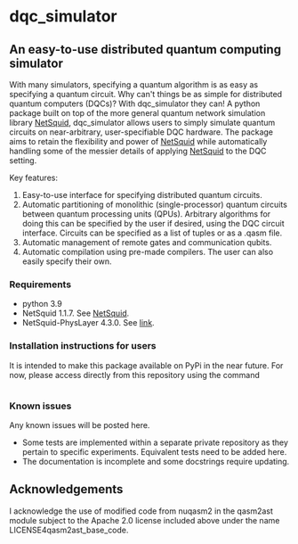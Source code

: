 # dqc_simulator

## An easy-to-use distributed quantum computing simulator

With many simulators, specifying a quantum algorithm is
as easy as specifying a quantum circuit. Why can't
things be as simple for distributed quantum computers (DQCs)?
With dqc_simulator they can! A python package built on top of the more
general quantum network simulation library
[NetSquid](https://netsquid.org/), dqc_simulator allows
users to simply simulate quantum circuits on
near-arbitrary, user-specifiable DQC hardware. The package aims to retain the
flexibility and power of [NetSquid](https://netsquid.org/)
while automatically handling some of the messier details of applying
[NetSquid](https://netsquid.org/) to the DQC setting.

Key features:

1. Easy-to-use interface for specifying distributed
   quantum circuits.
2. Automatic partitioning of monolithic (single-processor)
   quantum circuits
   between quantum processing units (QPUs). Arbitrary
   algorithms for doing this can be specified by the user
   if desired, using the DQC circuit interface. Circuits
   can be specified as a list of tuples or as a .qasm
   file.
3. Automatic management of remote gates and communication
   qubits.
4. Automatic compilation using pre-made compilers. The user
   can also easily specify their own.

### Requirements

* python 3.9
* NetSquid 1.1.7. See [NetSquid](https://netsquid.org/).
* NetSquid-PhysLayer 4.3.0. See [link](https://docs.netsquid.org/snippets/netsquid-physlayer/).

### Installation instructions for users

It is intended to make this package available on PyPi in the near future. 
For now, please access directly from this repository using the command

```

```

### Known issues

Any known issues will be posted here.

* Some tests are implemented within a separate private repository as they pertain to
  specific experiments. Equivalent tests need to be added here.
* The documentation is incomplete and some docstrings require updating.


## Acknowledgements

I acknowledge the use of modified code from nuqasm2 in the qasm2ast module 
subject to the Apache 2.0 license included above under the name
LICENSE4qasm2ast_base_code.

